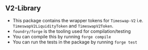 ## V2-Library
- This package contains the wrapper tokens for `Timeswap-V2` i.e. `TimeswapV2LiquidityToken` and `TimeswapV2Token`. 
- `foundry/forge` is the tooling used for compilation/testing
- You can compile this by running `forge compile`
- You can run the tests in the package by running `forge test`
